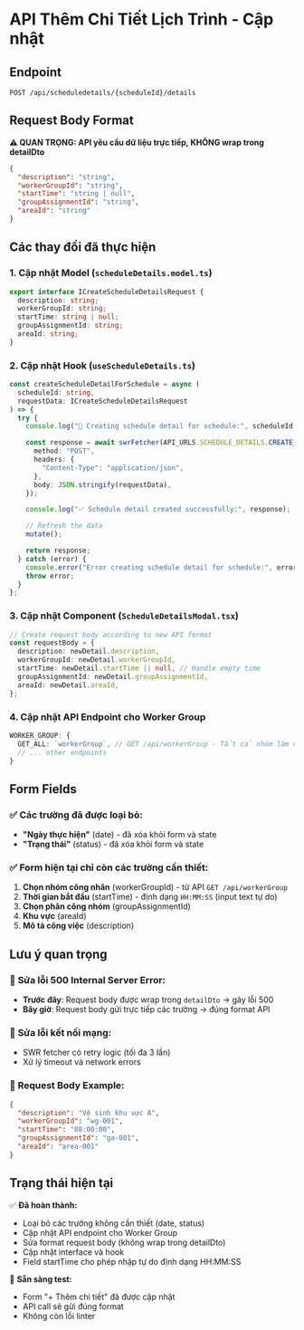 # API Thêm Chi Tiết Lịch Trình - Cập nhật

## Endpoint
```
POST /api/scheduledetails/{scheduleId}/details
```

## Request Body Format
**⚠️ QUAN TRỌNG: API yêu cầu dữ liệu trực tiếp, KHÔNG wrap trong detailDto**

```json
{
  "description": "string",
  "workerGroupId": "string",
  "startTime": "string | null",
  "groupAssignmentId": "string",
  "areaId": "string"
}
```

## Các thay đổi đã thực hiện

### 1. Cập nhật Model (`scheduleDetails.model.ts`)
```typescript
export interface ICreateScheduleDetailsRequest {
  description: string;
  workerGroupId: string;
  startTime: string | null;
  groupAssignmentId: string;
  areaId: string;
}
```

### 2. Cập nhật Hook (`useScheduleDetails.ts`)
```typescript
const createScheduleDetailForSchedule = async (
  scheduleId: string, 
  requestData: ICreateScheduleDetailsRequest
) => {
  try {
    console.log("📝 Creating schedule detail for schedule:", scheduleId, "with data:", requestData);

    const response = await swrFetcher(API_URLS.SCHEDULE_DETAILS.CREATE_FOR_SCHEDULE(scheduleId), {
      method: "POST",
      headers: {
        "Content-Type": "application/json",
      },
      body: JSON.stringify(requestData),
    });

    console.log("✅ Schedule detail created successfully:", response);

    // Refresh the data
    mutate();

    return response;
  } catch (error) {
    console.error("Error creating schedule detail for schedule:", error);
    throw error;
  }
};
```

### 3. Cập nhật Component (`ScheduleDetailsModal.tsx`)
```typescript
// Create request body according to new API format
const requestBody = {
  description: newDetail.description,
  workerGroupId: newDetail.workerGroupId,
  startTime: newDetail.startTime || null, // Handle empty time
  groupAssignmentId: newDetail.groupAssignmentId,
  areaId: newDetail.areaId,
};
```

### 4. Cập nhật API Endpoint cho Worker Group
```typescript
WORKER_GROUP: {
  GET_ALL: `workerGroup`, // GET /api/workerGroup - Tất cả nhóm làm việc
  // ... other endpoints
}
```

## Form Fields

### ✅ **Các trường đã được loại bỏ:**
- **"Ngày thực hiện"** (date) - đã xóa khỏi form và state
- **"Trạng thái"** (status) - đã xóa khỏi form và state

### ✅ **Form hiện tại chỉ còn các trường cần thiết:**
1. **Chọn nhóm công nhân** (workerGroupId) - từ API `GET /api/workerGroup`
2. **Thời gian bắt đầu** (startTime) - định dạng `HH:MM:SS` (input text tự do)
3. **Chọn phân công nhóm** (groupAssignmentId)
4. **Khu vực** (areaId)
5. **Mô tả công việc** (description)

## Lưu ý quan trọng

### 🔧 **Sửa lỗi 500 Internal Server Error:**
- **Trước đây**: Request body được wrap trong `detailDto` → gây lỗi 500
- **Bây giờ**: Request body gửi trực tiếp các trường → đúng format API

### 🔧 **Sửa lỗi kết nối mạng:**
- SWR fetcher có retry logic (tối đa 3 lần)
- Xử lý timeout và network errors

### 📝 **Request Body Example:**
```json
{
  "description": "Vệ sinh khu vực A",
  "workerGroupId": "wg-001",
  "startTime": "08:00:00",
  "groupAssignmentId": "ga-001",
  "areaId": "area-001"
}
```

## Trạng thái hiện tại

✅ **Đã hoàn thành:**
- Loại bỏ các trường không cần thiết (date, status)
- Cập nhật API endpoint cho Worker Group
- Sửa format request body (không wrap trong detailDto)
- Cập nhật interface và hook
- Field startTime cho phép nhập tự do định dạng HH:MM:SS

🔄 **Sẵn sàng test:**
- Form "+ Thêm chi tiết" đã được cập nhật
- API call sẽ gửi đúng format
- Không còn lỗi linter
